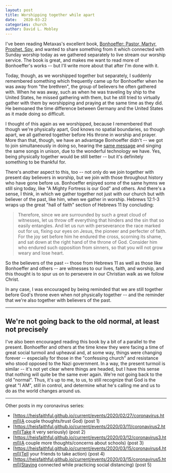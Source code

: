 ```yaml
---
layout: post
title: Worshipping together while apart
date:   2020-03-22
categories: church
author: David L. Mobley
---
```


I've been reading Metaxas's excellent book, [Bonhoeffer: Pastor, Martyr, Prophet, Spy](https://amzn.to/2WAzDWv), and wanted to share something from it which connected with Sunday worship today as we gathered separately to live stream our worship service. The book is great, and makes me want to read more of Bonhoeffer's works -- but I'll write more about that after I'm done with it.

Today, though, as we worshipped together but separately, I suddenly remembered something which frequently came up for Bonhoeffer when he was away from "the brethren", the group of believers he often gathered with. When he was away, such as when he was traveling by ship to the United States, he missed gathering with them, but he still tried to virtually gather with them by worshipping and praying at the same time as they did. He bemoaned the time difference between Germany and the United States as it made doing so difficult.

I thought of this again as we worshipped, because I remembered that though we're physically apart, God knows no spatial boundaries, so though apart, we all gathered together before His throne in worship and prayer. More than that, though, we have an advantage Bonhoeffer didn't -- we got to join simultaneously in doing so, hearing the [same message](https://www.youtube.com/watch?v=1ey_yV7E9d0) and singing the same songs in unison, due to the wonderful technology we have. Yes, being physically together would be still better -- but it's definitely something to be thankful for.

There's another aspect to this, too -- not only do we join together with present day believers in worship, but we join with those throughout history who have gone before us. Bonhoeffer enjoyed some of the same hymns we still sing today, like "A Mighty Fortress is our God" and others. And there's a sense, I think, in which we gather together not just with our church but with believer of the past, like him, when we gather in worship. Hebrews 12:1-3 wraps up the great "hall of faith" section of Hebrews 11 by concluding:
> Therefore, since we are surrounded by such a great cloud of witnesses, let us throw off everything that hinders and the sin that so easily entangles. And let us run with perseverance the race marked out for us, fixing our eyes on Jesus, the pioneer and perfecter of faith. For the joy set before him he endured the cross, scorning its shame, and sat down at the right hand of the throne of God. Consider him who endured such opposition from sinners, so that you will not grow weary and lose heart.

So the believers of the past -- those from Hebrews 11 as well as those like Bonhoeffer and others -- are witnesses to our lives, faith, and worship, and this thought is to spur us on to persevere in our Christian walk as we follow Christ.

In any case, I was encouraged by being reminded that we are still together before God's throne even when not physically together -- and the reminder that we're also together with believers of the past.

----

## We're not going back to the old normal, at least not precisely

I've also been encouraged reading this book by a bit of a parallel to the present. Bonhoeffer and others at the time knew they were facing a time of great social turmoil and upheaval and, at some way, things were changing forever -- especially for those in the "confessing church" and resistance who stood opposed to the Nazi government. In a way, the present turmoil is similar -- it's not yet clear where things are headed, but I have this sense that nothing will quite be the same ever again. We're not going back to the old "normal". Thus, it's up to me, to us, to still recognize that God is the great "I AM", still in control, and determine what he's calling me and us to do as the world changes around us.

---

Other posts in my coronavirus series:
- [https://heisfaithful.github.io/current/events/2020/02/27/coronavirus.html](A couple thoughts/trust God) (post 1)
- [https://heisfaithful.github.io/current/events/2020/03/11/coronavirus2.html](Take it very seriously) (post 2)
- [https://heisfaithful.github.io/current/events/2020/03/12/coronavirus3.html](A couple more thoughts/concerns about schools) (post 3)
- [https://heisfaithful.github.io/current/events/2020/03/15/coronavirus4.html](Tell your friends to take action) (post 4)
- [https://heisfaithful.github.io/current/events/2020/03/15/coronavirus5.html](Staying connected while practicing social distancing) (post 5)
